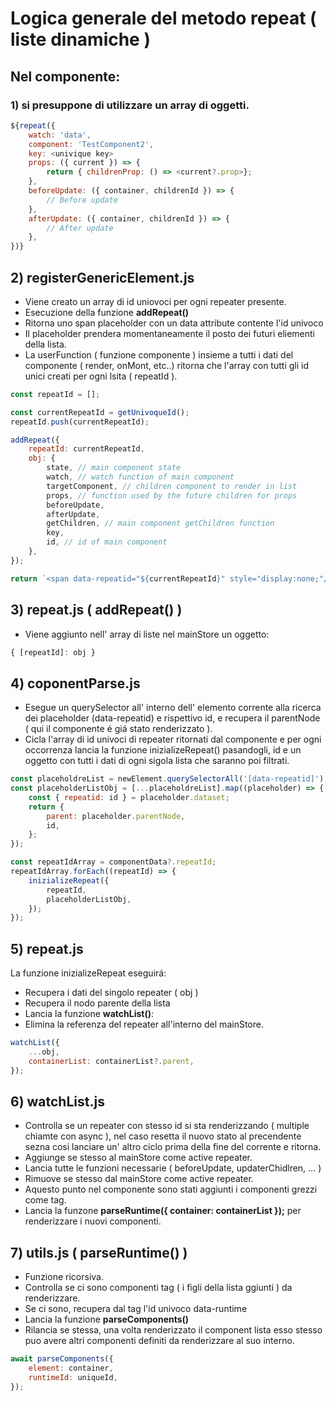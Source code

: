 # Logica generale del metodo repeat ( liste dinamiche )

## Nel componente:

### 1) si presuppone di utilizzare un array di oggetti.

```js
${repeat({
    watch: 'data',
    component: 'TestComponent2',
    key: <univique key>
    props: ({ current }) => {
        return { childrenProp: () => <current?.prop>};
    },
    beforeUpdate: ({ container, childrenId }) => {
        // Before update
    },
    afterUpdate: ({ container, childrenId }) => {
        // After update
    },
})}
```

## 2) registerGenericElement.js

-   Viene creato un array di id uniovoci per ogni repeater presente.
-   Esecuzione della funzione <b>addRepeat()</b>
-   Ritorna uno span placeholder con un data attribute contente l'id univoco
-   Il placeholder prendera momentaneamente il posto dei futuri eliementi della lista.
-   La userFunction ( funzione componente ) insieme a tutti i dati del componente
    ( render, onMont, etc..) ritorna che l'array con tutti gli id unici creati
    per ogni lsita ( repeatId ).

```js
const repeatId = [];
```

```js
const currentRepeatId = getUnivoqueId();
repeatId.push(currentRepeatId);

addRepeat({
    repeatId: currentRepeatId,
    obj: {
        state, // main component state
        watch, // watch function of main component
        targetComponent, // children component to render in list
        props, // function used by the future children for props
        beforeUpdate,
        afterUpdate,
        getChildren, // main component getChildren function
        key,
        id, // id of main component
    },
});

return `<span data-repeatid="${currentRepeatId}" style="display:none;"/>`;
```

## 3) repeat.js ( addRepeat() )

-   Viene aggiunto nell' array di liste nel mainStore un oggetto:

```js
{ [repeatId]: obj }
```

## 4) coponentParse.js

-   Esegue un querySelector all' interno dell' elemento corrente alla ricerca
    dei placeholder (data-repeatid) e rispettivo id, e recupera il parentNode
    ( qui il componente é giá stato renderizzato ).
-   Cicla l'array di id univoci di repeater ritornati dal componente e
    per ogni occorrenza lancia la funzione inizializeRepeat() pasandogli,
    id e un oggetto con tutti i dati di ogni sigola lista che saranno poi filtrati.

```js
const placeholdreList = newElement.querySelectorAll('[data-repeatid]');
const placeholderListObj = [...placeholdreList].map((placeholder) => {
    const { repeatid: id } = placeholder.dataset;
    return {
        parent: placeholder.parentNode,
        id,
    };
});

const repeatIdArray = componentData?.repeatId;
repeatIdArray.forEach((repeatId) => {
    inizializeRepeat({
        repeatId,
        placeholderListObj,
    });
});
```

## 5) repeat.js

La funzione inizializeRepeat eseguirá:

-   Recupera i dati del singolo repeater ( obj )
-   Recupera il nodo parente della lista
-   Lancia la funzione <b>watchList()</b>:
-   Elimina la referenza del repeater all'interno del mainStore.

```js
watchList({
    ...obj,
    containerList: containerList?.parent,
});
```

## 6) watchList.js

-   Controlla se un repeater con stesso id si sta renderizzando ( multiple chiamte con async ), nel caso resetta il nuovo stato al precendente sezna cosi lanciare un' altro ciclo prima della fine del corrente e ritorna.
-   Aggiunge se stesso al mainStore come active repeater.
-   Lancia tutte le funzioni necessarie ( beforeUpdate, updaterChidlren, ... )
-   Rimuove se stesso dal mainStore come active repeater.
-   Aquesto punto nel componente sono stati aggiunti i componenti grezzi come tag.
-   Lancia la funzone <b>parseRuntime({ container: containerList });</b> per renderizzare i nuovi componenti.

## 7) utils.js ( parseRuntime() )

-   Funzione ricorsiva.
-   Controlla se ci sono componenti tag ( i figli della lista ggiunti ) da renderizzare.
-   Se ci sono, recupera dal tag l'id univoco data-runtime
-   Lancia la funzione <b>parseComponents()</b>
-   Rilancia se stessa, una volta renderizzato il component lista esso stesso puo avere altri componenti definiti da renderizzare al suo interno.

```js
await parseComponents({
    element: container,
    runtimeId: uniqueId,
});
```
